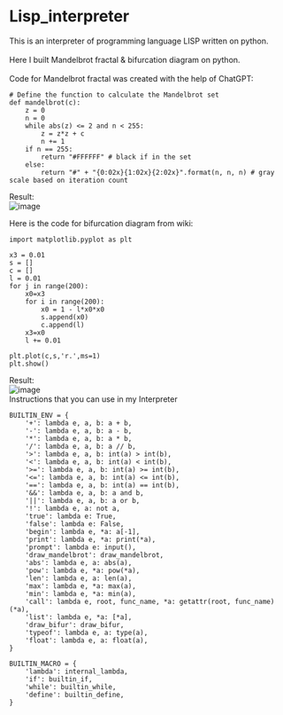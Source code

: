 # Lisp_interpreter
This is an interpreter of programming language LISP written on python.
<br>
<br>
Here I built Mandelbrot fractal & bifurcation diagram on python.
<br>
<br>
Code for Mandelbrot fractal was created with the help of ChatGPT:
```
# Define the function to calculate the Mandelbrot set
def mandelbrot(c):
    z = 0
    n = 0
    while abs(z) <= 2 and n < 255:
        z = z*z + c
        n += 1
    if n == 255:
        return "#FFFFFF" # black if in the set
    else:
        return "#" + "{0:02x}{1:02x}{2:02x}".format(n, n, n) # gray scale based on iteration count
```
Result:
<br>
![image](https://user-images.githubusercontent.com/71407757/230757546-1c3f21d9-251d-4b10-af72-df34f0c2c6d1.png)

Here is the code for bifurcation diagram from wiki:

```
import matplotlib.pyplot as plt

x3 = 0.01
s = []
c = []
l = 0.01
for j in range(200):
    x0=x3
    for i in range(200):
        x0 = 1 - l*x0*x0
        s.append(x0)
        c.append(l)
    x3=x0
    l += 0.01

plt.plot(c,s,'r.',ms=1)
plt.show()
```
Result:
<br>
![image](https://user-images.githubusercontent.com/71407757/230757636-25f5bbec-a964-4074-ac1c-62bc9866dadb.png)
<br>
Instructions that you can use in my Interpreter
```
BUILTIN_ENV = {
    '+': lambda e, a, b: a + b,
    '-': lambda e, a, b: a - b,
    '*': lambda e, a, b: a * b,
    '/': lambda e, a, b: a // b,
    '>': lambda e, a, b: int(a) > int(b),
    '<': lambda e, a, b: int(a) < int(b),
    '>=': lambda e, a, b: int(a) >= int(b),
    '<=': lambda e, a, b: int(a) <= int(b),
    '==': lambda e, a, b: int(a) == int(b),
    '&&': lambda e, a, b: a and b,
    '||': lambda e, a, b: a or b,
    '!': lambda e, a: not a,
    'true': lambda e: True,
    'false': lambda e: False,
    'begin': lambda e, *a: a[-1],
    'print': lambda e, *a: print(*a),
    'prompt': lambda e: input(),
    'draw_mandelbrot': draw_mandelbrot,
    'abs': lambda e, a: abs(a),
    'pow': lambda e, *a: pow(*a),
    'len': lambda e, a: len(a),
    'max': lambda e, *a: max(a),
    'min': lambda e, *a: min(a),
    'call': lambda e, root, func_name, *a: getattr(root, func_name)(*a),
    'list': lambda e, *a: [*a],
    'draw_bifur': draw_bifur,
    'typeof': lambda e, a: type(a),
    'float': lambda e, a: float(a),
}

BUILTIN_MACRO = {
    'lambda': internal_lambda,
    'if': builtin_if,
    'while': builtin_while,
    'define': builtin_define,
}
```
